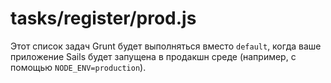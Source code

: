 # tasks/register/prod.js

Этот список задач Grunt будет выполняться вместо `default`, когда ваше приложение Sails будет запущена в продакшн среде (например, с помощью `NODE_ENV=production`).

<docmeta name="displayName" value="prod.js">
